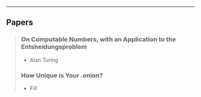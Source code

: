 ---
## Papers

> ### On Computable Numbers, with an Application to the Entsheidungsproblem
>   - Alan Turing
>   
> ### How Unique is Your .onion?
>   - Fill
